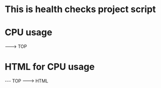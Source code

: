 # This is health checks project script

# CPU usage

---> TOP 

# HTML for CPU usage

--- TOP ---> HTML



